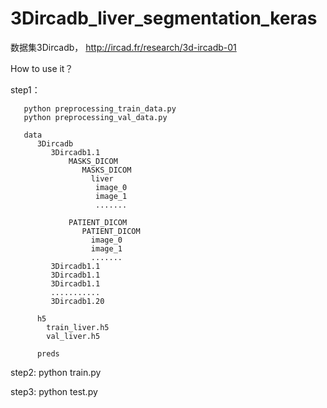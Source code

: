 # 3Dircadb_liver_segmentation_keras

数据集3Dircadb， http://ircad.fr/research/3d-ircadb-01

How to use it？

step1：

       python preprocessing_train_data.py 
       python preprocessing_val_data.py 
       
       data
          3Dircadb
             3Dircadb1.1
                 MASKS_DICOM
                    MASKS_DICOM
                      liver
                       image_0
                       image_1
                       .......
                        
                 PATIENT_DICOM
                    PATIENT_DICOM
                      image_0
                      image_1
                      .......
             3Dircadb1.1
             3Dircadb1.1
             3Dircadb1.1
             ...........
             3Dircadb1.20
             
          h5
            train_liver.h5
            val_liver.h5
           
          preds
             
       
step2:
      python train.py
      
step3:
      python test.py
